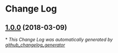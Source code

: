 # Change Log

## [1.0.0](https://github.com/kabisa/wuunder-webshopplugin-opencart-v3/tree/1.0.0) (2018-03-09)


\* *This Change Log was automatically generated by [github_changelog_generator](https://github.com/skywinder/Github-Changelog-Generator)*